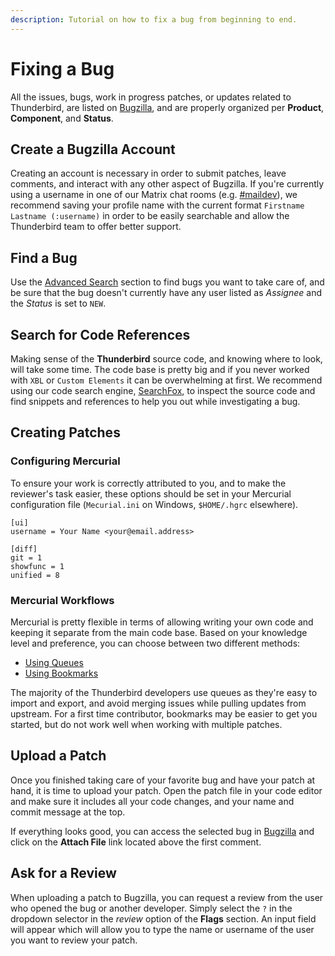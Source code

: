 ```yaml
---
description: Tutorial on how to fix a bug from beginning to end.
---
```


# Fixing a Bug

All the issues, bugs, work in progress patches, or updates related to Thunderbird, are listed on [Bugzilla](https://bugzilla.mozilla.org), and are properly organized per **Product**, **Component**, and **Status**.

## Create a Bugzilla Account

Creating an account is necessary in order to submit patches, leave comments, and interact with any other aspect of Bugzilla. If you're currently using a username in one of our Matrix chat rooms \(e.g. [\#maildev](https://chat.mozilla.org/#/room/#maildev:mozilla.org)\), we recommend saving your profile name with the current format `Firstname Lastname (:username)` in order to be easily searchable and allow the Thunderbird team to offer better support.

## Find a Bug

Use the [Advanced Search](https://bugzilla.mozilla.org/query.cgi?format=advanced) section to find bugs you want to take care of, and be sure that the bug doesn't currently have any user listed as _Assignee_ and the _Status_ is set to `NEW`.

## Search for Code References

Making sense of the **Thunderbird** source code, and knowing where to look, will take some time. The code base is pretty big and if you never worked with `XBL` or `Custom Elements` it can be overwhelming at first. We recommend using our code search engine, [SearchFox](https://searchfox.org/comm-central/source/), to inspect the source code and find snippets and references to help you out while investigating a bug.

## Creating Patches

### Configuring Mercurial

To ensure your work is correctly attributed to you, and to make the reviewer's task easier, these options should be set in your Mercurial configuration file \(`Mecurial.ini` on Windows, `$HOME/.hgrc` elsewhere\).

```text
[ui]
username = Your Name <your@email.address>

[diff]
git = 1
showfunc = 1
unified = 8
```

### Mercurial Workflows

Mercurial is pretty flexible in terms of allowing writing your own code and keeping it separate from the main code base. Based on your knowledge level and preference, you can choose between two different methods:

* [Using Queues](using-mercurial-queues.md)
* [Using Bookmarks](using-mercurial-bookmarks.md)

The majority of the Thunderbird developers use queues as they're easy to import and export, and avoid merging issues while pulling updates from upstream. For a first time contributor, bookmarks may be easier to get you started, but do not work well when working with multiple patches.

## Upload a Patch

Once you finished taking care of your favorite bug and have your patch at hand, it is time to upload your patch. Open the patch file in your code editor and make sure it includes all your code changes, and your name and commit message at the top.

If everything looks good, you can access the selected bug in [Bugzilla](https://bugzilla.mozilla.org) and click on the **Attach File** link located above the first comment.

## Ask for a Review

When uploading a patch to Bugzilla, you can request a review from the user who opened the bug or another developer. Simply select the `?` in the dropdown selector in the _review_ option of the **Flags** section. An input field will appear which will allow you to type the name or username of the user you want to review your patch.


